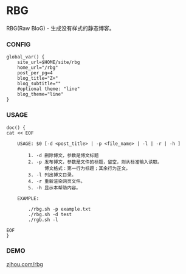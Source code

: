 # RBG
RBG(Raw BloG) - 生成没有样式的静态博客。


### CONFIG
```
global_var() {
    site_url=$HOME/site/rbg
    home_url="/rbg"
    post_per_pg=4
    blog_title="Z+"
    blog_subtitle=""
    #optional theme: "line"
    blog_theme="line"
}
```

### USAGE
```
doc() {
cat << EOF
    
    USAGE: $0 [-d <post_title> | -p <file_name> | -l | -r | -h ]

        1. -d 删除博文，参数是博文标题
        2. -p 发布博文，参数是文件的标题，留空，则从标准输入读取。
              博文格式：第一行为标题；其余行为正文。
        3. -l 列出博文目录。
        4. -r 重新渲染网页文件。
        5. -h 显示本帮助内容。

    EXAMPLE: 

        ./rbg.sh -p example.txt
        ./rbg.sh -d test
        ./rgb.sh -l

EOF
}
```
### DEMO
[zjhou.com/rbg](http://zjhou.com/rbg)
